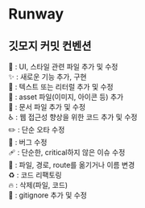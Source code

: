 # Runway
## 깃모지 커밋 컨벤션
💄 : UI, 스타일 관련 파일 추가 및 수정 <br>
✨ : 새로운 기능 추가, 구현 <br>
💬 : 텍스트 또는 리터럴 추가 및 수정 <br>
🍱 : asset 파일(이미지, 아이콘 등) 추가 <br>
📝 : 문서 파일 추가 및 수정 <br>
♿️ : 웹 접근성 향상을 위한 코드 추가 및 수정 <br>
✏️ : 단순 오타 수정 <br>
🐛 : 버그 수정 <br>
🩹 : 단순한, critical하지 않은 이슈 수정 <br>
🚚 : 파일, 경로, route를 옮기거나 이름 변경 <br>
♻️ : 코드 리팩토링 <br>
🔥 : 삭제(파일, 코드) <br>
🙈 : gitignore 추가 및 수정 <br>